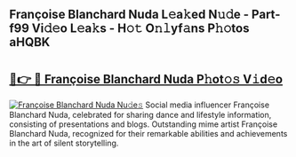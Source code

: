 ## Françoise Blanchard Nuda L𝚎a𝚔ed N𝚞𝚍e - Part-f99 Vi𝚍𝚎o L𝚎a𝚔s - H𝚘𝚝 O𝚗𝚕yf𝚊ns P𝚑𝚘tos aHQBK

# <h2><a href="http://kfcqqo.oniu.top/?m=Fran%c3%a7oise+Blanchard+Nuda">🔗👉 🔴 Françoise Blanchard Nuda P𝚑ot𝚘𝚜 V𝚒d𝚎o</a></h2>

[![Françoise Blanchard Nuda Nu𝚍e𝚜](https://i.imgur.com/0qMVB7G.gif)](http://kfcqqo.oniu.top/?m=Fran%c3%a7oise+Blanchard+Nuda)
Social media influencer Françoise Blanchard Nuda, celebrated for sharing dance and lifestyle information, consisting of presentations and blogs. Outstanding mime artist Françoise Blanchard Nuda, recognized for their remarkable abilities and achievements in the art of silent storytelling.  

